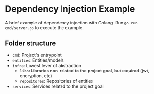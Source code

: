 # Dependency Injection Example

A brief example of dependency injection with Golang.
Run `go run cmd/server.go` to execute the example.

## Folder structure

- `cmd`: Project's entrypoint
- `entities`: Entities/models
- `infra`: Lowest lever of abstraction
  - `libs`: Libraries non-related to the project goal, but required (jwt, encryption, etc)
  - `repositores`: Repositories of entities
- `services`: Services related to the project goal
